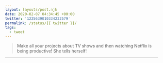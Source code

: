 ```yaml
---
layout: layouts/post.njk
date: 2020-02-07 04:34:45 +00:00
twitter: '1225639010334232579'
permalink: /status/{{ twitter }}/
tags: 
  - tweet
---
```


> Make all your projects about TV shows and then watching Netflix is being productive! She tells herself!

---
